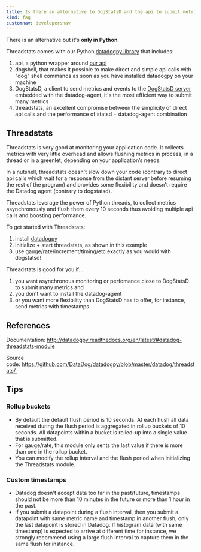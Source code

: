 ```yaml
---
title: Is there an alternative to DogStatsD and the api to submit metrics? Threadstats.
kind: faq
customnav: developersnav
---
```


There is an alternative but it's **only in Python**.

Threadstats comes with our Python [datadogpy library](https://github.com/DataDog/datadogpy/tree/master/datadog) that includes:

1. api, a python wrapper around [our api](/api)
2. dogshell, that makes it possible to make direct and simple api calls with "dog" shell commands as soon as you have installed datadogpy on your machine
3. DogStatsD, a client to send metrics and events to the [DogStatsD server](/developers/dogstatsd) embedded with the datadog-agent, it's the most efficient way to submit many metrics
4. threadstats, an excellent compromise between the simplicity of direct api calls and the performance of statsd + datadog-agent combination

## Threadstats

Threadstats is very good at monitoring your application code.
It collects metrics with very little overhead and allows flushing metrics in process, in a thread or in a greenlet, depending on your application’s needs.

In a nutshell, threadstats doesn't slow down your code (contrary to direct api calls which wait for a response from the distant server before resuming the rest of the program) and provides some flexibility and doesn't require the Datadog agent (contrary to dogstatsd).

Threadstats leverage the power of Python threads, to collect metrics asynchronously and flush them every 10 seconds thus avoiding multiple api calls and boosting performance.

To get started with Threadstats:

1. install [datadogpy](https://github.com/DataDog/datadogpy) 
2. initialize + start threadstats, as shown in this example
3. use gauge/rate/increment/timing/etc exactly as you would with dogstatsd! 

Threadstats is good for you if...

1. you want asynchronous monitoring or perfomance close to DogStatsD to submit many metrics and
2. you don't want to install the datadog-agent
3. or you want more flexibility than DogStatsD has to offer, for instance, send metrics with timestamps

## References

Documentation: http://datadogpy.readthedocs.org/en/latest/#datadog-threadstats-module

Source code: https://github.com/DataDog/datadogpy/blob/master/datadog/threadstats/ 

## Tips

### Rollup buckets

* By default the default flush period is 10 seconds. At each flush all data received during the flush period is aggregated in rollup buckets of 10 seconds. All datapoints within a bucket is rolled-up into a single value that is submitted.
* For gauge/rate, this module only sents the last value if there is more than one in the rollup bucket.
* You can modify the rollup interval and the flush period when initializing the Threadstats module.

### Custom timestamps

* Datadog doesn't accept data too far in the past/future, timestamps should not be more than 10 minutes in the future or more than 1 hour in the past.
* If you submit a datapoint during a flush interval, then you submit a datapoint with same metric name and timestamp in another flush, only the last datapoint is stored in Datadog. If histogram data (with same timestamp) is expected to arrive at different time for instance, we strongly recommend using a large flush interval to capture them in the same flush for instance.